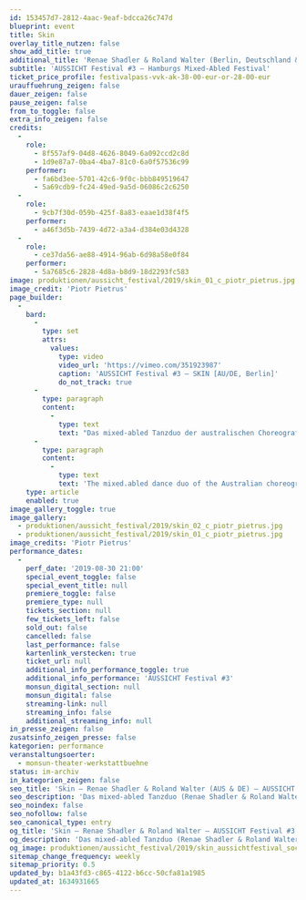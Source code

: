 ```yaml
---
id: 153457d7-2812-4aac-9eaf-bdcca26c747d
blueprint: event
title: Skin
overlay_title_nutzen: false
show_add_title: true
additional_title: 'Renae Shadler & Roland Walter (Berlin, Deutschland & Australien)'
subtitle: 'AUSSICHT Festival #3 – Hamburgs Mixed-Abled Festival'
ticket_price_profile: festivalpass-vvk-ak-38-00-eur-or-28-00-eur
urauffuehrung_zeigen: false
dauer_zeigen: false
pause_zeigen: false
from_to_toggle: false
extra_info_zeigen: false
credits:
  -
    role:
      - 8f557af9-04d8-4626-8049-6a092ccd2c8d
      - 1d9e87a7-0ba4-4ba7-81c0-6a0f57536c99
    performer:
      - fa6bd3ee-5701-42c6-9f0c-bbb849519647
      - 5a69cdb9-fc24-49ed-9a5d-06086c2c6250
  -
    role:
      - 9cb7f30d-059b-425f-8a83-eaae1d38f4f5
    performer:
      - a46f3d5b-7439-4d72-a3a4-d384e03d4328
  -
    role:
      - ce37da56-ae88-4914-96ab-6d98a58e0f84
    performer:
      - 5a7685c6-2828-4d8a-b8d9-18d2293fc583
image: produktionen/aussicht_festival/2019/skin_01_c_piotr_pietrus.jpg
image_credit: 'Piotr Pietrus'
page_builder:
  -
    bard:
      -
        type: set
        attrs:
          values:
            type: video
            video_url: 'https://vimeo.com/351923987'
            caption: 'AUSSICHT Festival #3 – SKIN [AU/DE, Berlin]'
            do_not_track: true
      -
        type: paragraph
        content:
          -
            type: text
            text: "Das mixed-abled Tanzduo der australischen Choreografin und Tänzerin Renae Shadler und des deutschen Performer Roland Walter arbeitet mit Wasser, Textilien und Bewegung auf der Bühne. Die Frage wie warmes Wasser zu Faltenbildung und Muskelverspannungen bei der unterschiedlichen Beschaffenheit der Physis führt, steht hierbei im Fokus. \_Die Künstler:innen bringen drei deutlich unterschiedliche Körper einander näher - Renae, Roland und das Wasser.\_"
      -
        type: paragraph
        content:
          -
            type: text
            text: 'The mixed.abled dance duo of the Australian choreographer and dancer Renae Shadler and the German performer Roland Walter works with water, textiles and movement on stage. They focus on the question how warm water leads to wrinkles and muscle tension in the different nature of the physique. Three distinct bodies come closer - Renae, Roland and the water.'
    type: article
    enabled: true
image_gallery_toggle: true
image_gallery:
  - produktionen/aussicht_festival/2019/skin_02_c_piotr_pietrus.jpg
  - produktionen/aussicht_festival/2019/skin_01_c_piotr_pietrus.jpg
image_credits: 'Piotr Pietrus'
performance_dates:
  -
    perf_date: '2019-08-30 21:00'
    special_event_toggle: false
    special_event_title: null
    premiere_toggle: false
    premiere_type: null
    tickets_section: null
    few_tickets_left: false
    sold_out: false
    cancelled: false
    last_performance: false
    kartenlink_verstecken: true
    ticket_url: null
    additional_info_performance_toggle: true
    additional_info_performance: 'AUSSICHT Festival #3'
    monsun_digital_section: null
    monsun_digital: false
    streaming-link: null
    streaming_info: false
    additional_streaming_info: null
in_presse_zeigen: false
zusatsinfo_zeigen_presse: false
kategorien: performance
veranstaltungsoerter:
  - monsun-theater-werkstattbuehne
status: im-archiv
in_kategorien_zeigen: false
seo_title: 'Skin – Renae Shadler & Roland Walter (AUS & DE) – AUSSICHT Festival #3'
seo_description: 'Das mixed-abled Tanzduo (Renae Shadler & Roland Walter) arbeitet mit Wasser, Textilien und Bewegung auf der Bühne.'
seo_noindex: false
seo_nofollow: false
seo_canonical_type: entry
og_title: 'Skin – Renae Shadler & Roland Walter – AUSSICHT Festival #3'
og_description: 'Das mixed-abled Tanzduo (Renae Shadler & Roland Walter) arbeitet mit Wasser, Textilien und Bewegung auf der Bühne.'
og_image: produktionen/aussicht_festival/2019/skin_aussichtfestival_social_media_image.jpg
sitemap_change_frequency: weekly
sitemap_priority: 0.5
updated_by: b1a43fd3-c865-4122-b6cc-50cfa81a1985
updated_at: 1634931665
---
```


